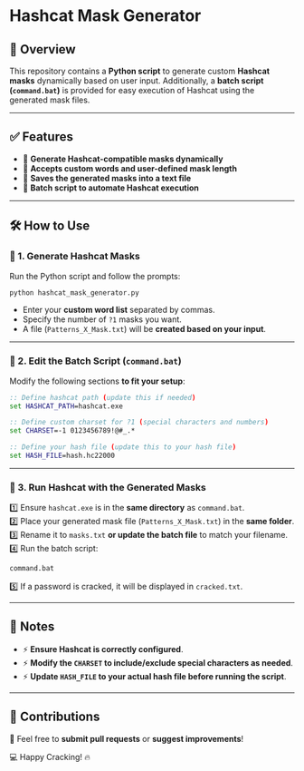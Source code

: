 # Hashcat Mask Generator

## 📌 Overview

This repository contains a **Python script** to generate custom **Hashcat masks** dynamically based on user input. Additionally, a **batch script (`command.bat`)** is provided for easy execution of Hashcat using the generated mask files.

---

## ✅ Features

- 🔹 **Generate Hashcat-compatible masks dynamically**
- 🔹 **Accepts custom words and user-defined mask length**
- 🔹 **Saves the generated masks into a text file**
- 🔹 **Batch script to automate Hashcat execution**

---

## 🛠️ How to Use

### 🔹 1. Generate Hashcat Masks

Run the Python script and follow the prompts:

```bash
python hashcat_mask_generator.py
```

- Enter your **custom word list** separated by commas.
- Specify the number of `?1` masks you want.
- A file (`Patterns_X_Mask.txt`) will be **created based on your input**.

---

### 🔹 2. Edit the Batch Script (`command.bat`)

Modify the following sections **to fit your setup**:

```bat
:: Define hashcat path (update this if needed)
set HASHCAT_PATH=hashcat.exe

:: Define custom charset for ?1 (special characters and numbers)
set CHARSET=-1 0123456789!@#_.*

:: Define your hash file (update this to your hash file)
set HASH_FILE=hash.hc22000
```

---

### 🔹 3. Run Hashcat with the Generated Masks

1️⃣ Ensure `hashcat.exe` is in the **same directory** as `command.bat`.<br>
2️⃣ Place your generated mask file (`Patterns_X_Mask.txt`) in the **same folder**.<br>
3️⃣ Rename it to `masks.txt` **or update the batch file** to match your filename.<br>
4️⃣ Run the batch script:

```bat
command.bat
```

5️⃣ If a password is cracked, it will be displayed in `cracked.txt`.

---

## 📝 Notes

- ⚡ **Ensure Hashcat is correctly configured**.
- ⚡ **Modify the `CHARSET` to include/exclude special characters as needed**.
- ⚡ **Update `HASH_FILE` to your actual hash file before running the script**.

---

## 🤝 Contributions

🚀 Feel free to **submit pull requests** or **suggest improvements**!

💻 Happy Cracking! 🔥


